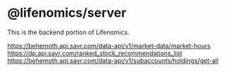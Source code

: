 # @lifenomics/server

This is the backend portion of Lifenomics.

https://behemoth.api.savr.com/data-api/v1/market-data/market-hours
https://dp.api.savr.com/ranked_stock_recommendations_list
https://behemoth.api.savr.com/data-api/v1/subaccounts/holdings/get-all
